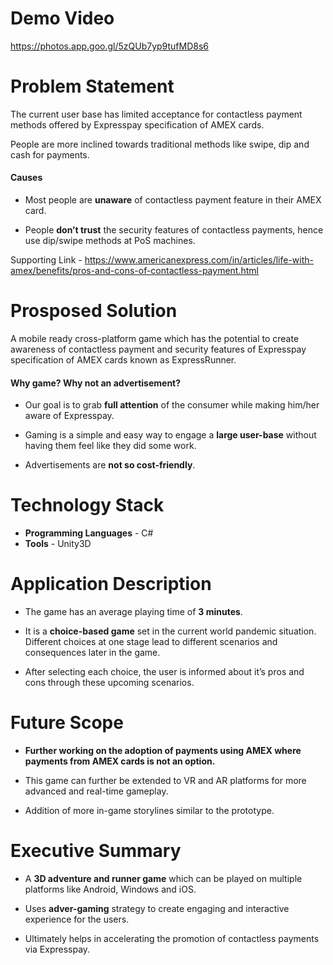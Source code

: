 # Demo Video
https://photos.app.goo.gl/5zQUb7yp9tufMD8s6

# Problem Statement
The current user base has limited acceptance for contactless payment methods offered by Expresspay specification of AMEX cards.

People are more inclined towards traditional methods like swipe, dip and cash for payments.


#### Causes
- Most people are __unaware__ of contactless payment feature in their AMEX card.

- People __don’t trust__ the security features of contactless payments, hence use dip/swipe methods at PoS machines.

Supporting Link - https://www.americanexpress.com/in/articles/life-with-amex/benefits/pros-and-cons-of-contactless-payment.html

# Prosposed Solution

A mobile ready cross-platform game which has the potential to create awareness of contactless payment and security features of Expresspay specification of AMEX cards known as ExpressRunner.

#### Why game? Why not an advertisement?  
- Our goal is to grab __full attention__ of the consumer while making him/her aware of Expresspay. 

- Gaming is a simple and easy way to engage a __large user-base__ without having them feel like they did some work. 

- Advertisements are __not so cost-friendly__.

# Technology Stack

- __Programming Languages__ - C#
- __Tools__ - Unity3D

# Application Description

- The game has an average playing time of __3 minutes__.

- It is a __choice-based game__ set in the current world pandemic situation. Different choices at one stage lead to different scenarios and consequences later in the game.

- After selecting each choice, the user is informed about it’s pros and cons through these upcoming scenarios.

# Future Scope

- __Further working on the adoption of payments using AMEX where payments from AMEX cards is not an option.__

- This game can further be extended to VR and AR platforms for more advanced and real-time gameplay.

- Addition of more in-game storylines similar to the prototype.


# Executive Summary

- A __3D adventure and runner game__ which can be played on multiple platforms like Android, Windows and iOS.

- Uses __adver-gaming__ strategy to create engaging and interactive experience for the users.

- Ultimately helps in accelerating the promotion of contactless payments via Expresspay.









